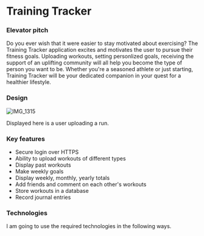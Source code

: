 # Training Tracker
### Elevator pitch
Do you ever wish that it were easier to stay motivated about exercising? The Training Tracker application excites and motivates the user to pursue their fitness goals. Uploading workouts, setting personlized goals, receiving the support of an uplifting community will all help you become the type of person you want to be. Whether you're a seasoned athlete or just starting, Training Tracker will be your dedicated companion in your quest for a healthier lifestyle.

### Design
![IMG_1315](https://github.com/zacherikson/training-tracker/assets/100091786/8c4b82c2-42cc-4834-80e2-cedd5f3a449a)

Displayed here is a user uploading a run.

### Key features
- Secure login over HTTPS
- Ability to upload workouts of different types
- Display past workouts
- Make weekly goals
- Display weekly, monthly, yearly totals
- Add friends and comment on each other's workouts
- Store workouts in a database
- Record journal entries

### Technologies
I am going to use the required technologies in the following ways.
